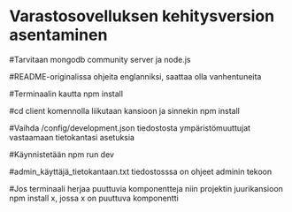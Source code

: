 # Varastosovelluksen kehitysversion asentaminen

#Tarvitaan mongodb community server ja node.js

#README-originalissa ohjeita englanniksi, saattaa olla vanhentuneita

#Terminaalin kautta npm install

#cd client komennolla liikutaan kansioon ja sinnekin npm install

#Vaihda /config/development.json tiedostosta ympäristömuuttujat vastaamaan tietokantasi asetuksia

#Käynnistetään npm run dev

#admin_käyttäjä_tietokantaan.txt tiedostosssa on ohjeet adminin tekoon

#Jos terminaali herjaa puuttuvia komponentteja niin projektin juurikansioon npm install x, jossa x on puuttuva komponentti
